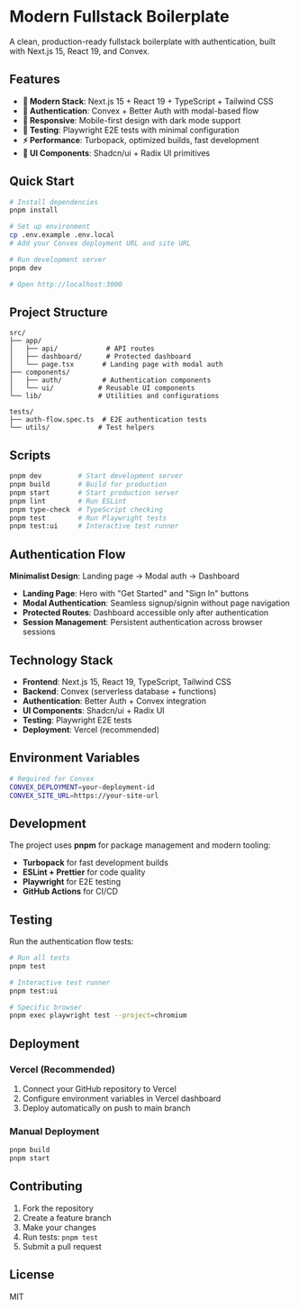 # Modern Fullstack Boilerplate

A clean, production-ready fullstack boilerplate with authentication, built with Next.js 15, React 19, and Convex.

## Features

- **🚀 Modern Stack**: Next.js 15 + React 19 + TypeScript + Tailwind CSS
- **🔐 Authentication**: Convex + Better Auth with modal-based flow
- **📱 Responsive**: Mobile-first design with dark mode support  
- **🧪 Testing**: Playwright E2E tests with minimal configuration
- **⚡ Performance**: Turbopack, optimized builds, fast development
- **🎨 UI Components**: Shadcn/ui + Radix UI primitives

## Quick Start

```bash
# Install dependencies
pnpm install

# Set up environment
cp .env.example .env.local
# Add your Convex deployment URL and site URL

# Run development server
pnpm dev

# Open http://localhost:3000
```

## Project Structure

```
src/
├── app/
│   ├── api/            # API routes  
│   ├── dashboard/      # Protected dashboard
│   └── page.tsx       # Landing page with modal auth
├── components/
│   ├── auth/          # Authentication components
│   └── ui/           # Reusable UI components
└── lib/              # Utilities and configurations

tests/
├── auth-flow.spec.ts  # E2E authentication tests
└── utils/            # Test helpers
```

## Scripts

```bash
pnpm dev         # Start development server
pnpm build       # Build for production  
pnpm start       # Start production server
pnpm lint        # Run ESLint
pnpm type-check  # TypeScript checking
pnpm test        # Run Playwright tests
pnpm test:ui     # Interactive test runner
```

## Authentication Flow

**Minimalist Design**: Landing page → Modal auth → Dashboard

- **Landing Page**: Hero with "Get Started" and "Sign In" buttons
- **Modal Authentication**: Seamless signup/signin without page navigation
- **Protected Routes**: Dashboard accessible only after authentication
- **Session Management**: Persistent authentication across browser sessions

## Technology Stack

- **Frontend**: Next.js 15, React 19, TypeScript, Tailwind CSS
- **Backend**: Convex (serverless database + functions)  
- **Authentication**: Better Auth + Convex integration
- **UI Components**: Shadcn/ui + Radix UI
- **Testing**: Playwright E2E tests
- **Deployment**: Vercel (recommended)

## Environment Variables

```bash
# Required for Convex
CONVEX_DEPLOYMENT=your-deployment-id
CONVEX_SITE_URL=https://your-site-url
```

## Development

The project uses **pnpm** for package management and modern tooling:

- **Turbopack** for fast development builds
- **ESLint + Prettier** for code quality  
- **Playwright** for E2E testing
- **GitHub Actions** for CI/CD

## Testing

Run the authentication flow tests:

```bash
# Run all tests
pnpm test

# Interactive test runner  
pnpm test:ui

# Specific browser
pnpm exec playwright test --project=chromium
```

## Deployment

### Vercel (Recommended)

1. Connect your GitHub repository to Vercel
2. Configure environment variables in Vercel dashboard
3. Deploy automatically on push to main branch

### Manual Deployment

```bash
pnpm build
pnpm start
```

## Contributing

1. Fork the repository
2. Create a feature branch
3. Make your changes
4. Run tests: `pnpm test`
5. Submit a pull request

## License

MIT